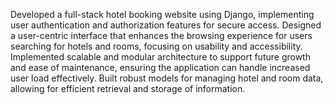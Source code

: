 Developed a full-stack hotel booking website using Django, implementing user authentication and authorization features for secure access.
Designed a user-centric interface that enhances the browsing experience for users searching for hotels and rooms, focusing on usability and accessibility.
Implemented scalable and modular architecture to support future growth and ease of maintenance, ensuring the application can handle increased user load effectively.
Built robust models for managing hotel and room data, allowing for efficient retrieval and storage of information.
